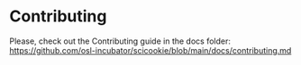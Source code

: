 # Contributing

Please, check out the Contributing guide in the docs folder:
https://github.com/osl-incubator/scicookie/blob/main/docs/contributing.md
